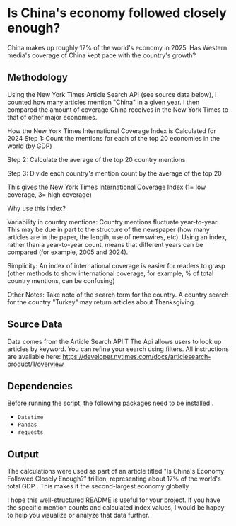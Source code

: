 # Is China's economy followed closely enough?
China makes up roughly 17% of the world's economy in 2025. Has Western media's coverage of China kept pace with the country's growth? 

##  Methodology
Using the New York Times Article Search API (see source data below), I counted how many articles mention "China" in a given year. I then compared the amount of coverage China receives in the New York Times to that of other major economies. 

 How the New York Times International Coverage Index is Calculated for 2024
Step 1: Count the mentions for each of the top 20 economies in the world (by GDP)

Step 2: Calculate the average of the top 20 country mentions

Step 3: Divide each country's mention count by the average of the top 20

This gives the New York Times International Coverage Index (1= low coverage, 3= high coverage) 

Why use this index? 

Variability in country mentions: Country mentions fluctuate year-to-year. This may be due in part to the structure of the newspaper (how many articles are in the paper, the length, use of newswires, etc). Using an index, rather than a year-to-year count, means that different years can be compared (for example, 2005 and 2024). 

Simplicity: An index of international coverage is easier for readers to grasp (other methods to show international coverage, for example, % of total country mentions, can be confusing)

Other Notes: Take note of the search term for the country. A country search for the country "Turkey" may return articles about Thanksgiving. 


##  Source Data 
Data comes from the Article Search API.T The Api allows users to look up articles by keyword. You can refine your search using filters.
All instructions are available here: https://developer.nytimes.com/docs/articlesearch-product/1/overview

## Dependencies
Before running the script, the following packages need to be installed:.

- `Datetime`
- `Pandas`
- `requests`

##  Output
The calculations were used as part of an article titled "Is China's Economy Followed Closely Enough?"
trillion, representing about 17% of the world's total GDP . This makes it the second-largest economy globally .

I hope this well-structured README is useful for your project. If you have the specific mention counts and calculated index values, I would be happy to help you visualize or analyze that data further.



